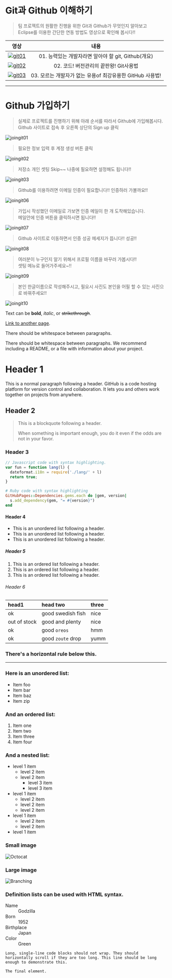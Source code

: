 # Git과 Github 이해하기

> 팀 프로젝트의 원활한 진행을 위한 Git과 Github가 무엇인지 알아보고  
> Eclipse를 이용한 간단한 연동 방법도 영상으로 확인해 봅시다!!  

|영상|내용|
|:---:|:----:|
|[![git01](assets/images/git_1.webp)](https://www.youtube.com/watch?v=3eVZyCWhVKU)|01. 능력있는 개발자라면 알아야 할 git, Github(개요)|  
|[![git02](assets/images/git_2.webp)](https://www.youtube.com/watch?v=8HFu9ZwslO8)|02. 코드! 버전관리의 끝판왕! Git사용법|  
|[![git03](assets/images/git_3.webp)](https://www.youtube.com/watch?v=8gyquB3VNNs)|03. 모르는 개발자가 없는 유용of 최강유용한 GitHub 사용법!|

---

# Github 가입하기

> 실제로 프로젝트를 진행하기 위해 아래 순서를 따라서 Github에 가입해봅시다.  
> Github 사이트로 접속 후 오른쪽 상단의 Sign up 클릭  

![joingit01](assets/images/git_join_img/01.png)  

> 필요한 정보 입력 후 계정 생성 버튼 클릭  

![joingit02](assets/images/git_join_img/02.png)

> 저장소 개인 셋팅 Skip~~ 나중에 필요하면 설정해도 됩니다!!  

![joingit03](assets/images/git_join_img/03.png)

> Github를 이용하려면 이메일 인증이 필요합니다!! 인증하러 가볼까요!!  

![joingit06](assets/images/git_join_img/06.png)

> 가입시 작성했던 이메일로 가보면 인증 메일이 한 개 도착해있습니다.  
> 메일안에 인증 버튼을 클릭하시면 됩니다!!  

![joingit07](assets/images/git_join_img/07.png)

> Github 사이트로 이동하면서 인증 성공 메세지가 뜹니다!! 성공!!  

![joingit08](assets/images/git_join_img/08.png)

> 여러분이 누구인지 알기 위해서 프로필 이름을 바꾸러 가봅시다!!  
> 셋팅 메뉴로 들어가주세요~!!  

![joingit09](assets/images/git_join_img/09.png)

> 본인 한글이름으로 작성해주시고, 필요시 사진도 본인을 어필 할 수 있는 사진으로 바꿔주세요!!  

![joingit10](assets/images/git_join_img/10.png)

Text can be **bold**, _italic_, or ~~strikethrough~~.

[Link to another page](./another-page.html).

There should be whitespace between paragraphs.

There should be whitespace between paragraphs. We recommend including a README, or a file with information about your project.

# Header 1

This is a normal paragraph following a header. GitHub is a code hosting platform for version control and collaboration. It lets you and others work together on projects from anywhere.

## Header 2

> This is a blockquote following a header.
>
> When something is important enough, you do it even if the odds are not in your favor.

### Header 3

```js
// Javascript code with syntax highlighting.
var fun = function lang(l) {
  dateformat.i18n = require('./lang/' + l)
  return true;
}
```

```ruby
# Ruby code with syntax highlighting
GitHubPages::Dependencies.gems.each do |gem, version|
  s.add_dependency(gem, "= #{version}")
end
```

#### Header 4

*   This is an unordered list following a header.
*   This is an unordered list following a header.
*   This is an unordered list following a header.

##### Header 5

1.  This is an ordered list following a header.
2.  This is an ordered list following a header.
3.  This is an ordered list following a header.

###### Header 6

| head1        | head two          | three |
|:-------------|:------------------|:------|
| ok           | good swedish fish | nice  |
| out of stock | good and plenty   | nice  |
| ok           | good `oreos`      | hmm   |
| ok           | good `zoute` drop | yumm  |

### There's a horizontal rule below this.

* * *

### Here is an unordered list:

*   Item foo
*   Item bar
*   Item baz
*   Item zip

### And an ordered list:

1.  Item one
1.  Item two
1.  Item three
1.  Item four

### And a nested list:

- level 1 item
  - level 2 item
  - level 2 item
    - level 3 item
    - level 3 item
- level 1 item
  - level 2 item
  - level 2 item
  - level 2 item
- level 1 item
  - level 2 item
  - level 2 item
- level 1 item

### Small image

![Octocat](https://github.githubassets.com/images/icons/emoji/octocat.png)

### Large image

![Branching](https://guides.github.com/activities/hello-world/branching.png)


### Definition lists can be used with HTML syntax.

<dl>
<dt>Name</dt>
<dd>Godzilla</dd>
<dt>Born</dt>
<dd>1952</dd>
<dt>Birthplace</dt>
<dd>Japan</dd>
<dt>Color</dt>
<dd>Green</dd>
</dl>

```
Long, single-line code blocks should not wrap. They should horizontally scroll if they are too long. This line should be long enough to demonstrate this.
```

```
The final element.
```
